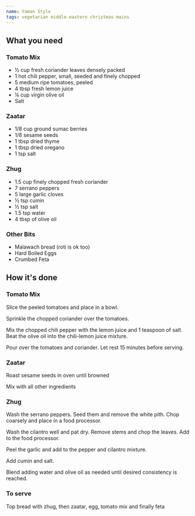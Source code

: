 ```yaml
---
name: Yaman Style
tags: vegetarian middle-eastern christmas mains
---
```


## What you need

### Tomato Mix

* ½ cup fresh coriander leaves densely packed
* 1 hot chili pepper, small, seeded and finely chopped
* 5 medium ripe tomatoes, peeled
* 4 tbsp fresh lemon juice
* ¼ cup virgin olive oil
* Salt

### Zaatar

* 1/8 cup ground sumac berries
* 1/8 sesame seeds
* 1 tbsp dried thyme
* 1 tbsp dried oregano
* 1 tsp salt

### Zhug

* 1.5 cup finely chopped fresh coriander
* 7 serrano peppers
* 5 large garlic cloves
* ½ tsp cumin
* ½ tsp salt
* 1.5 tsp water
* 4 tbsp of olive oil

### Other Bits

* Malawach bread (roti is ok too)
* Hard Boiled Eggs
* Crumbed Feta

<!-- break -->

## How it's done

### Tomato Mix

Slice the peeled tomatoes and place in a bowl.

Sprinkle the chopped coriander over the tomatoes.

Mix the chopped chili pepper with the lemon juice and 1 teaspoon of salt. Beat the olive oil into the chili-lemon juice mixture.

Pour over the tomatoes and coriander. Let rest 15 minutes before serving.

### Zaatar

Roast sesame seeds in oven until browned

Mix with all other ingredients

### Zhug

Wash the serrano peppers. Seed them and remove the white pith. Chop coarsely and place in a food processor.

Wash the cilantro well and pat dry. Remove stems and chop the leaves. Add to the food processor.

Peel the garlic and add to the pepper and cilantro mixture.

Add cumin and salt.

Blend adding water and olive oil as needed until desired consistency is reached.

### To serve

Top bread with zhug, then zaatar, egg, tomato mix and finally feta
